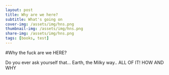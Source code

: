 ```yaml
---
layout: post
title: Why are we here?
subtitle: What's going on
cover-img: /assets/img/hns.png
thumbnail-img: /assets/img/hns.png
share-img: /assets/img/hns.png
tags: [books, test]
---
```


#Why the fuck are we HERE?

Do you ever ask yourself that... Earth, the Milky way.. ALL OF IT! HOW AND WHY
